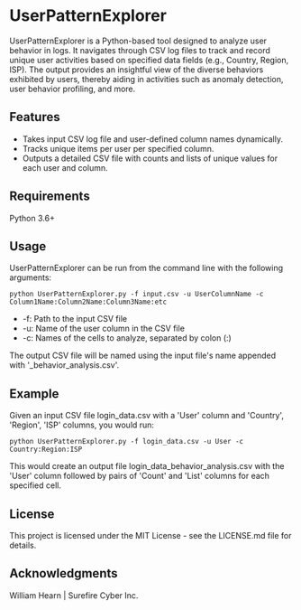 ﻿# UserPatternExplorer
 
UserPatternExplorer is a Python-based tool designed to analyze user behavior in logs. It navigates through CSV log files to track and record unique user activities based on specified data fields (e.g., Country, Region, ISP). The output provides an insightful view of the diverse behaviors exhibited by users, thereby aiding in activities such as anomaly detection, user behavior profiling, and more.

## Features

* Takes input CSV log file and user-defined column names dynamically.
* Tracks unique items per user per specified column.
* Outputs a detailed CSV file with counts and lists of unique values for each user and column.

## Requirements
Python 3.6+

## Usage
UserPatternExplorer can be run from the command line with the following arguments:

```
python UserPatternExplorer.py -f input.csv -u UserColumnName -c Column1Name:Column2Name:Column3Name:etc
```

* -f: Path to the input CSV file
* -u: Name of the user column in the CSV file
* -c: Names of the cells to analyze, separated by colon (:)

The output CSV file will be named using the input file's name appended with '_behavior_analysis.csv'.

## Example
Given an input CSV file login_data.csv with a 'User' column and 'Country', 'Region', 'ISP' columns, you would run:

```
python UserPatternExplorer.py -f login_data.csv -u User -c Country:Region:ISP
```

This would create an output file login_data_behavior_analysis.csv with the 'User' column followed by pairs of 'Count' and 'List' columns for each specified cell.

## License
This project is licensed under the MIT License - see the LICENSE.md file for details.

## Acknowledgments
William Hearn | Surefire Cyber Inc.
